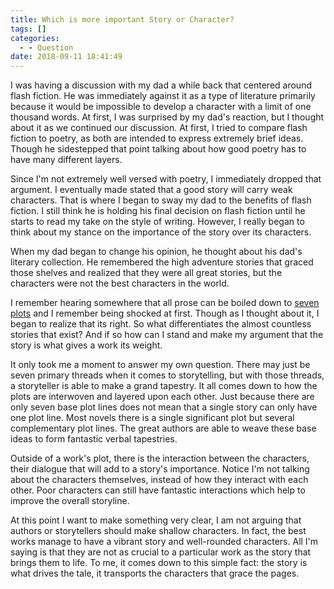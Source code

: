 ```yaml
---
title: Which is more important Story or Character?
tags: []
categories:
  - - Question
date: 2018-09-11 18:41:49
---
```


I was having a discussion with my dad a while back that centered around flash fiction.  He was immediately against it as a type of literature primarily because it would be impossible to develop a character with a limit of one thousand words.  At first, I was surprised by my dad's reaction, but I thought about it as we continued our discussion.  At first, I tried to compare flash fiction to poetry, as both are intended to express extremely brief ideas.  Though he sidestepped that point talking about how good poetry has to have many different layers.<!-- more -->

Since I'm not extremely well versed with poetry, I immediately dropped that argument.  I eventually made stated that a good story will carry weak characters.  That is where I began to sway my dad to the benefits of flash fiction.  I still think he is holding his final decision on flash fiction until he starts to read my take on the style of writing.  However, I really began to think about my stance on the importance of the story over its characters.

When my dad began to change his opinion, he thought about his dad's literary collection.  He remembered the high adventure stories that graced those shelves and realized that they were all great stories, but the characters were not the best characters in the world. 

I remember hearing somewhere that all prose can be boiled down to [seven plots](https://www.telegraph.co.uk/culture/books/3632074/Everything-ever-written-boiled-down-to-seven-plots.html) and I remember being shocked at first.  Though as I thought about it, I began to realize that its right.  So what differentiates the almost countless stories that exist?  And if so how can I stand and make my argument that the story is what gives a work its weight.

It only took me a moment to answer my own question.  There may just be seven primary threads when it comes to storytelling, but with those threads, a storyteller is able to make a grand tapestry.  It all comes down to how the plots are interwoven and layered upon each other.  Just because there are only seven base plot lines does not mean that a single story can only have one plot line.  Most novels there is a single significant plot but several complementary plot lines.  The great authors are able to weave these base ideas to form fantastic verbal tapestries.

Outside of a work's plot, there is the interaction between the characters, their dialogue that will add to a story's importance.  Notice I'm not talking about the characters themselves, instead of how they interact with each other.  Poor characters can still have fantastic interactions which help to improve the overall storyline.

At this point I want to make something very clear, I am not arguing that authors or storytellers should make shallow characters.  In fact, the best works manage to have a vibrant story and well-rounded characters.  All I'm saying is that they are not as crucial to a particular work as the story that brings them to life.  To me, it comes down to this simple fact: the story is what drives the tale, it transports the characters that grace the pages.